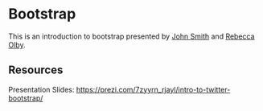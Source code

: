 # Bootstrap
This is an introduction to bootstrap presented by [John Smith](https://github.com/thejohnsmith) and [Rebecca Olby](https://www.linkedin.com/in/rebeccaolby).



## Resources
Presentation Slides: https://prezi.com/7zyyrn_rjayl/intro-to-twitter-bootstrap/

